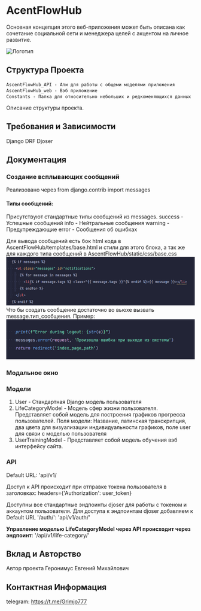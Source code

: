 # AcentFlowHub
Основная концепция этого веб-приложения может быть описана как сочетание социальной сети и менеджера целей с акцентом на личное развитие.

![Логотип](ссылка_на_логотип.png)

## Структура Проекта
    AscentFlowHub_API - Апи для работы с общеми моделями приложения
    AscentFlowHub_web - Вэб приложение
    Сonstants - Папка для относительно небольших и редкоменяющихся данных 

Описание структуры проекта.

## Требования и Зависимости

Django
DRF
Djoser

## Документация

### Создание всплывающих сообщений
Реализовано через from django.contrib import messages
#### Типы сообщений:
Присутствуют стандартные типы сообщений из messages.
    success - Успешные сообщений
    info - Нейтральные сообщения
    warning - Предупреждающие
    error - Сообщения об ошибках

Для вывода сообщений есть бок html кода в AscentFlowHub/templates/base.html и стили для этого блока, а так же для каждого типа
сообщений в AscentFlowHub/static/css/base.css
![img.png](readme_images/img.png)
Что бы создать сообщение достаточно во вьюхе вызвать message.тип_сообщения. Пример:
![img_1.png](readme_images/img_1.png)

### Модальное окно

### Модели

1. User - Стандартная Django модель пользователя
2. LifeCategoryModel - Модель сфер жизни пользователя. Представляет собой модель для построения графиков прогресса
пользователей. Поля модели: Название, латинская транскрипция, два цвета для визуализации индивидуальности графиков, поле
user для связи с моделью пользователя
3. UserTrainingModel - Представляет собой модель обучения вэб интерфейсу сайта.

### API

Default URL: 'api/v1/

Доступ к API происходит при отправке токена пользователя в заголовках:  headers={'Authorization': user_token}

Доступны все стандартные эндпоинты djoser для работы с токеном и аккаунтом пользователя.
Для доступа к эндпоинтам djoser добавляем к Default URL '/auth/': 'api/v1/auth/'

**Управление моделью LifeCategoryModel через API происходит через эндпоинт**: '/api/v1/life-category/'


## Вклад и Авторство

Автор проекта Геронимус Евгений Михайлович

## Контактная Информация

telegram: https://t.me/Grimjo777
